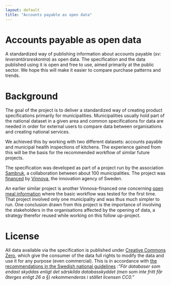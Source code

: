 ```yaml
---
layout: default
title: "Accounts payable as open data"
---
```


# Accounts payable as open data

A standardized way of publishing information about accounts payable (_sv: leverantörsreskontra_) as open data.
The specification and the data published using it is open and free to use, aimed primarily at the public sector.
We hope this will make it easier to compare purchase patterns and trends.

# Background
The goal of the project is to deliver a standardized way of creating product specifications primarily for
municipalities. Municipalities usually hold part of the national dataset in a given area and common specifications
for data are needed in order for external users to compare data between organisations and creating national services.

We achieved this by working with two different datasets: accounts payable and municipal health inspections of kitchens.
The experience gained from this will be the basis for the recommended workflow of similar future projects.

The specification was developed as part of a project run by the association [Sambruk](http://sambruk.se/),
a collaboration between about 100 municipalities. The project was
[financed](http://www.vinnova.se/sv/Resultat/Projekt/Effekta/2012-00741/Nationell-definition-av-gemensamma-datamangder-for-oppna-data-i-kommunsamverkan/)
by [Vinnova](http://vinnova.se/), the innovation agency of Sweden.

An earlier similar project is another Vinnova-financed one concerning
[open meal information](http://orebrokommun.github.io/Open-Meal-Information/) where the basic workflow was tested for
the first time. That project involved only one municipality and was thus much simpler to run. One conclusion drawn from
this project is the importance of involving the stakeholders in the organisations affected by the opening of data,
a strategy therefor reused while working on this follow up-project.

# License
All data available via the specification is published under
[Creative Commons Zero](https://creativecommons.org/publicdomain/zero/1.0/), which give the consumer of the data full
rights to modify the data and use it for any purpose (even commercial). This is in accordance with
[the recommendations in the Swedish national guidelines](http://www.vidareutnyttjande.se/juridik-och-rekommendationer/tillgangligorande-pa-natet-huvudalternativet/vilka-informationsresurser-bor-finnas-tillgangliga/myndighetens-villkor-for-vidareutnyttjande-etc/)
:_”För databaser som endast skyddas enligt det särskilda databasskyddet (men som inte fritt får återges enligt 26 a §)
rekommenderas i stället licensen CC0.”_
